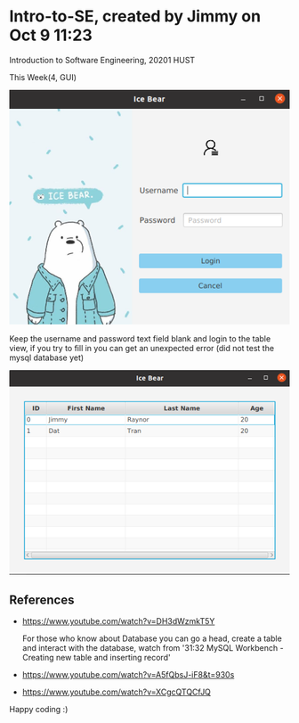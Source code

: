 # Intro-to-SE, created by Jimmy on Oct 9 11:23

Introduction to Software Engineering, 20201 HUST

This Week(4, GUI)

![Preview image](/Preview%20Images/Login.png)


Keep the username and password text field blank and login to the table view,
if you try to fill in you can get an unexpected error (did not test the mysql database yet)

![Preview image](/Preview%20Images/Users.png)

## References

  - https://www.youtube.com/watch?v=DH3dWzmkT5Y
  
    For those who know about Database you can go a head, create a table and interact with
    the database, watch from '31:32   MySQL Workbench - Creating new table and inserting record'  
  - https://www.youtube.com/watch?v=A5fQbsJ-iF8&t=930s
  - https://www.youtube.com/watch?v=XCgcQTQCfJQ
  
Happy coding :)
